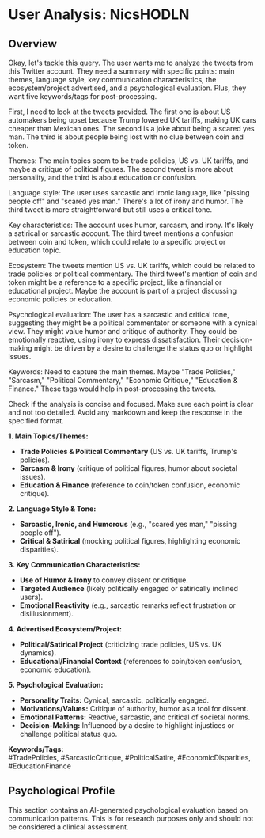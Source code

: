 # User Analysis: NicsHODLN

## Overview

<think>
Okay, let's tackle this query. The user wants me to analyze the tweets from this Twitter account. They need a summary with specific points: main themes, language style, key communication characteristics, the ecosystem/project advertised, and a psychological evaluation. Plus, they want five keywords/tags for post-processing.

First, I need to look at the tweets provided. The first one is about US automakers being upset because Trump lowered UK tariffs, making UK cars cheaper than Mexican ones. The second is a joke about being a scared yes man. The third is about people being lost with no clue between coin and token.

Themes: The main topics seem to be trade policies, US vs. UK tariffs, and maybe a critique of political figures. The second tweet is more about personality, and the third is about education or confusion.

Language style: The user uses sarcastic and ironic language, like "pissing people off" and "scared yes man." There's a lot of irony and humor. The third tweet is more straightforward but still uses a critical tone.

Key characteristics: The account uses humor, sarcasm, and irony. It's likely a satirical or sarcastic account. The third tweet mentions a confusion between coin and token, which could relate to a specific project or education topic.

Ecosystem: The tweets mention US vs. UK tariffs, which could be related to trade policies or political commentary. The third tweet's mention of coin and token might be a reference to a specific project, like a financial or educational project. Maybe the account is part of a project discussing economic policies or education.

Psychological evaluation: The user has a sarcastic and critical tone, suggesting they might be a political commentator or someone with a cynical view. They might value humor and critique of authority. They could be emotionally reactive, using irony to express dissatisfaction. Their decision-making might be driven by a desire to challenge the status quo or highlight issues.

Keywords: Need to capture the main themes. Maybe "Trade Policies," "Sarcasm," "Political Commentary," "Economic Critique," "Education & Finance." These tags would help in post-processing the tweets.

Check if the analysis is concise and focused. Make sure each point is clear and not too detailed. Avoid any markdown and keep the response in the specified format.
</think>

**1. Main Topics/Themes:**  
- **Trade Policies & Political Commentary** (US vs. UK tariffs, Trump's policies).  
- **Sarcasm & Irony** (critique of political figures, humor about societal issues).  
- **Education & Finance** (reference to coin/token confusion, economic critique).  

**2. Language Style & Tone:**  
- **Sarcastic, Ironic, and Humorous** (e.g., "scared yes man," "pissing people off").  
- **Critical & Satirical** (mocking political figures, highlighting economic disparities).  

**3. Key Communication Characteristics:**  
- **Use of Humor & Irony** to convey dissent or critique.  
- **Targeted Audience** (likely politically engaged or satirically inclined users).  
- **Emotional Reactivity** (e.g., sarcastic remarks reflect frustration or disillusionment).  

**4. Advertised Ecosystem/Project:**  
- **Political/Satirical Project** (criticizing trade policies, US vs. UK dynamics).  
- **Educational/Financial Context** (references to coin/token confusion, economic education).  

**5. Psychological Evaluation:**  
- **Personality Traits:** Cynical, sarcastic, politically engaged.  
- **Motivations/Values:** Critique of authority, humor as a tool for dissent.  
- **Emotional Patterns:** Reactive, sarcastic, and critical of societal norms.  
- **Decision-Making:** Influenced by a desire to highlight injustices or challenge political status quo.  

**Keywords/Tags:**  
#TradePolicies, #SarcasticCritique, #PoliticalSatire, #EconomicDisparities, #EducationFinance

## Psychological Profile

This section contains an AI-generated psychological evaluation based on communication patterns. This is for research purposes only and should not be considered a clinical assessment.